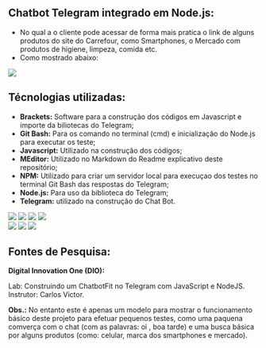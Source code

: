 ## Chatbot Telegram integrado em Node.js:

- No qual a o cliente pode acessar de forma mais pratica o link de alguns produtos do site do Carrefour, como Smartphones, o Mercado com 
produtos de higiene, limpeza, comida etc. <br>
- Como mostrado abaixo:

![](https://github.com/Paulo-RJR/Projeto-Tech-Challenge/blob/master/img/testetelegram.png)


## Técnologias utilizadas:

- <b>Brackets:</b> Software para a construção dos códigos em Javascript e importe da biliotecas do Telegram;<br>
- <b>Git Bash:</b> Para os comando no terminal (cmd) e inicialização do Node.js para executar os teste;<br>
- <b>Javascript:</b> Utilizado na construção dos códigos;<br>
- <b>MEditor:</b> Utilizado no Markdown do Readme explicativo deste repositório;
- <b>NPM:</b> Utilizado para criar um servidor local para execuçao dos testes no terminal Git Bash das respostas do Telegram;<br>
- <b>Node.js:</b> Para uso da biblioteca do Telegram;<br>
- <b>Telegram:</b> utilizado na construção do Chat Bot.


![](https://github.com/Paulo-RJR/Projeto-Tech-Challenge/blob/master/img/logo-brackets.jpg)
![](https://github.com/Paulo-RJR/Projeto-Tech-Challenge/blob/master/img/logo%20git-bash.png)
![](https://github.com/Paulo-RJR/Projeto-Tech-Challenge/blob/master/img/logo-js.png)
![](https://github.com/Paulo-RJR/Projeto-Tech-Challenge/blob/master/img/logo-meditor.png)<br>
![](https://github.com/Paulo-RJR/Projeto-Tech-Challenge/blob/master/img/logo-npm.jpg)
![](https://github.com/Paulo-RJR/Projeto-Tech-Challenge/blob/master/img/logo-nodejs.png)
![](https://github.com/Paulo-RJR/Projeto-Tech-Challenge/blob/master/img/logo-teegram.png)

## Fontes de Pesquisa:

<b>Digital Innovation One (DIO): </b>

Lab: Construindo um ChatbotFit no Telegram com JavaScript e NodeJS.<br>
Instrutor: Carlos Victor.

<b>Obs.:</b> No entanto este é apenas um modelo para mostrar o funcionamento básico deste projeto para efetuar pequenos testes, como uma paquena
comverça com o chat (com as palavras: oi , boa tarde) e uma busca básica por alguns produtos (como: celular, marca dos smartphones e mercado).
